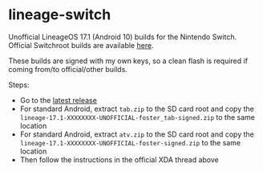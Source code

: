 # lineage-switch
Unofficial LineageOS 17.1 (Android 10) builds for the Nintendo Switch. Official Switchroot builds are available [here](https://forum.xda-developers.com/t/rom-unofficial-switchroot-android-10.4229761/).

These builds are signed with my own keys, so a clean flash is required if coming from/to official/other builds.

Steps:
- Go to the [latest release](https://github.com/LeddaZ/lineage-switch/releases/latest)
- For standard Android, extract `tab.zip` to the SD card root and copy the `lineage-17.1-XXXXXXXX-UNOFFICIAL-foster_tab-signed.zip` to the same location
- For standard Android, extract `atv.zip` to the SD card root and copy the `lineage-17.1-XXXXXXXX-UNOFFICIAL-foster-signed.zip` to the same location
- Then follow the instructions in the official XDA thread above
